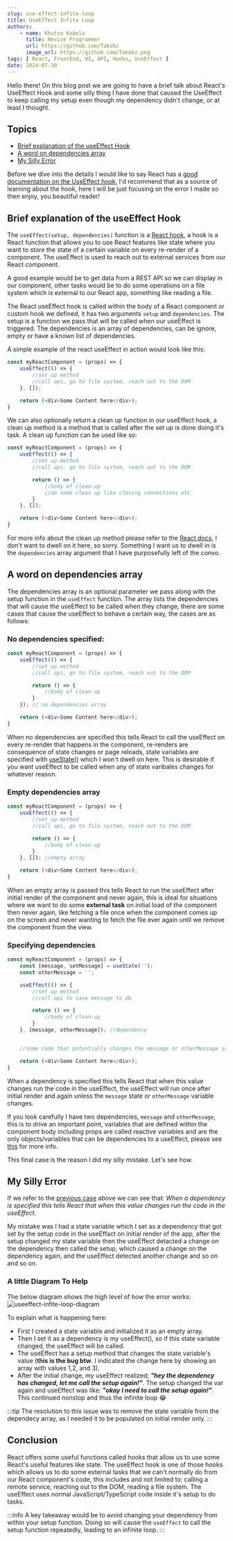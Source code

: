 ```yaml
---
slug: use-effect-infite-loop
title: UseEffect Infite Loop
authors: 
    - name: Khutso Kobela
      title: Novice Programmer
      url: https://github.com/Takobz
      image_url: https://github.com/Takobz.png
tags: [ React, FrontEnd, UI, API, Hooks, UseEffect ]
date: 2024-07-30
---
```


Hello there! On this blog post we are going to have a brief talk about React's UseEffect Hook and some silly thing I have done that caused the UseEffect to keep calling my setup even though my dependency didn't change, or at least I thought.

<!--truncate-->

## Topics
- [Brief explanation of the useEffect Hook](#brief-explanation-of-the-useeffect-hook)
- [A word on dependencies array](#a-word-on-dependencies-array)
- [My Silly Error](#my-silly-error)

Before we dive into the details I would like to say React has a [good documentation on the UseEffect hook](https://react.dev/reference/react/useEffect), I'd recommend that as a source of learning about the hook, here I will be just focusing on the error I made so then enjoy, you beautiful reader!

## Brief explanation of the useEffect Hook

The `useEffect(setup, dependencies)` function is a [React hook](https://react.dev/reference/react/hooks), a hook is a React function that allows you to use React features like state where you want to store the state of a certain variable on every re-render of a component. The useEffect is used to reach out to external services from our React component. 

A good example would be to get data from a REST API so we can display in our component, other tasks would be to do some operations on a file system which is external to our React app, something like reading a file.  

The React useEffect hook is called within the body of a React component or custom hook we defined, it has two arguments `setup` and `dependencies`. The setup is a function we pass that will be called when our useEffect is triggered. The dependencies is an array of dependencies, can be ignore, empty or have a known list of dependencies. 

A simple example of the react useEffect in action would look like this:
```js title="simple-react-snippet-using-useEffect"
const myReactComponent = (props) => {
    useEffect(() => {
        //set up method
        //call api, go to file system, reach out to the DOM
    }, []);

    return (<div>Some Content here</div>);
}
```

We can also optionally return a clean up function in our useEffect hook, a clean up method is a method that is called after the set up is done doing it's task. A clean up function can be used like so:

```js title="simple-react-snippet-using-useEffect-with-cleanup"
const myReactComponent = (props) => {
    useEffect(() => {
        //set up method
        //call api, go to file system, reach out to the DOM

        return () => {
            //body of clean-up
            //do some clean up like closing connections etc.
        }
    }, []);

    return (<div>Some Content here</div>);
}
```

For more info about the clean up method please refer to the [React docs](https://react.dev/reference/react), I don't want to dwell on it here, so sorry. Something I want us to dwell in is the `dependencies` array argument that I have purposefully left of the convo.

## A word on dependencies array
The dependencies array is an optional parameter we pass along with the setup function in the `useEffect` function. The array lists the dependencies that will cause the useEffect to be called when they change, there are some cases that cause the useEffect to behave a certain way, the cases are as follows:

### No dependencies specified:

```js title=no-dependencies-specified
const myReactComponent = (props) => {
    useEffect(() => {
        //set up method
        //call api, go to file system, reach out to the DOM

        return () => {
            //body of clean-up
        }
    }); // no dependencies array

    return (<div>Some Content here</div>);
}
```
When no dependencies are specified this tells React to call the useEffect on every re-render that happens in the component, re-renders are consequence of state changes or page reloads, state variables are specified with [useState()](https://react.dev/reference/react/useState) which I won't dwell on here. This is desirable if you want useEffect to be called when any of state varibales changes for whatever reason.


### Empty dependencies array
```js title=empty-dependencies-specified
const myReactComponent = (props) => {
    useEffect(() => {
        //set up method
        //call api, go to file system, reach out to the DOM

        return () => {
            //body of clean-up
        }
    }, []); //empty array

    return (<div>Some Content here</div>);
}
```
When an empty array is passed this tells React to run the useEffect after initial render of the component and never again, this is ideal for situations where we want to do some **external task** on initial load of the component then never again, like fetching a file once when the component comes up on the screen and never wanting to fetch the file ever again until we remove the component from the view.

### Specifying dependencies
```js title=dependencies-specified
const myReactComponent = (props) => {
    const [message, setMessage] = useState('');
    const otherMessage = '';

    useEffect(() => {
        //set up method
        //call api to save message to db

        return () => {
            //body of clean-up
        }
    }, [message, otherMessage]); //dependency


    //some code that potentially changes the message or otherMessage variables

    return (<div>Some Content here</div>);
}
```

When a dependency is specified this tells React that when this value changes run the code in the useEffect, the useEffect will run once after initial render and again unless the `message` state or `otherMessage` variable changes.   

If you look carefully I have two dependencies, `message` and `otherMessage`, this is to drive an important point, variables that are defined within the component body including props are called reactive variables and are the only objects/variables that can be dependencies to a useEffect, please see [this](https://react.dev/learn/lifecycle-of-reactive-effects#effects-react-to-reactive-values) for more info.

This final case is the reason I did my silly mistake. Let's see how.


## My Silly Error
If we refer to the [previous case](#specifying-dependencies) above we can see that: _When a dependency is specified this tells React that when this value changes run the code in the useEffect_.   

My mistake was I had a state variable which I set as a dependency that got set by the setup code in the useEffact on initial render of the app, after the setup changed my state variable then the useEffect detacted a change on the dependency then called the setup, which caused a change on the dependency again, and the useEffect detected another change and so on and so on.

### A little Diagram To Help
The below diagram shows the high level of how the error works:
![useeffect-infite-loop-diagram](../../../static/img/blog-images/use-effect-infite-loop/useEffect-infite-loop-diagram.png)

To explain what is happening here:
- First I created a state variable and initialized it as an empty array.
- Then I set it as a dependency is my useEffect(), so if this state variable changed, the useEffect will be called.
- The useEffect has a setup method that changes the state variable's value (**this is the bug btw**. I indicated the change here by showing an array with values 1,2, and 3).
- After the initial change, my useEffect realized; **_"hey the dependency has changed, let me call the setup again!"_**. The setup changed the var again and useEffect was like: **_"okay I need to call the setup again!"_**. This continued nonstop and thus the infinite loop 😂

:::tip
The resolution to this issue was to remove the state variable from the dependecy array, as I needed it to be populated on initial render only.
:::

## Conclusion
React offers some useful functions called hooks that allow us to use some React's useful features like state. The useEffect hook is one of those hooks which allows us to do some external tasks that we can't normally do from our React component's code, this includes and not limited to: calling a remote service, reaching out to the DOM, reading a file system. The useEffect uses normal JavaScript/TypeScript code inside it's setup to do tasks.

:::info
A key takeaway would be to avoid changing your dependency from within your setup function. Doing so will cause the `useEffect` to call the setup function repeatedly, leading to an infinite loop.
:::